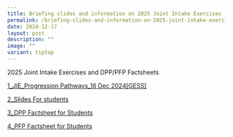 ```yaml
---
title: Briefing slides and information on 2025 Joint Intake Exercises
permalink: /briefing-slides-and-information-on-2025-joint-intake-exercises/
date: 2024-12-17
layout: post
description: ""
image: ""
variant: tiptap
---
```

<p>2025 Joint Intake Exercises and DPP/PFP Factsheets</p>
<p></p>
<p><a href="/files/1_JIE_Progression_Pathways_16_Dec_2024_GESS_.pdf" rel="noopener nofollow" target="_blank">1_JIE_Progression Pathways_16 Dec 2024[GESS]</a>
</p>
<p><a href="/files/2_Slides_For_students.pdf" rel="noopener nofollow" target="_blank">2_Slides For students</a>
</p>
<p><a href="/files/3_DPP_Factsheet_for_Students.pdf" rel="noopener nofollow" target="_blank">3_DPP Factsheet for Students</a>
</p>
<p><a href="/files/4_PFP_Factsheet_for_Students.pdf" rel="noopener nofollow" target="_blank">4_PFP Factsheet for Students</a>
</p>
<p></p>
<p></p>
<p></p>
<p></p>